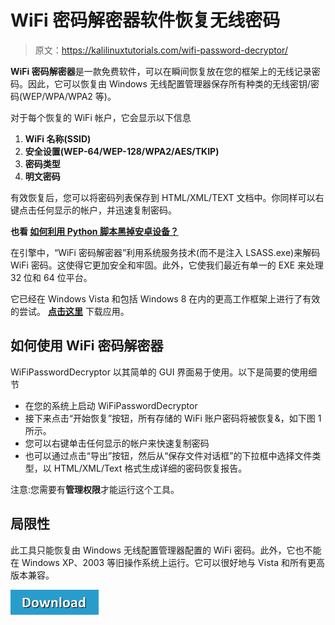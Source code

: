 # WiFi 密码解密器软件恢复无线密码

> 原文：<https://kalilinuxtutorials.com/wifi-password-decryptor/>

**WiFi 密码解密器**是一款免费软件，可以在瞬间恢复放在您的框架上的无线记录密码。因此，它可以恢复由 Windows 无线配置管理器保存所有种类的无线密钥/密码(WEP/WPA/WPA2 等)。

对于每个恢复的 WiFi 帐户，它会显示以下信息

1.  **WiFi 名称(SSID)**
2.  **安全设置(WEP-64/WEP-128/WPA2/AES/TKIP)**
3.  **密码类型**
4.  **明文密码**

有效恢复后，您可以将密码列表保存到 HTML/XML/TEXT 文档中。你同样可以右键点击任何显示的帐户，并迅速复制密码。

**也看 [如何利用 Python 脚本黑掉安卓设备？](http://kalilinuxtutorials.com/hack-android-device-python-scripts/)**

在引擎中，“WiFi 密码解密器”利用系统服务技术(而不是注入 LSASS.exe)来解码 WiFi 密码。这使得它更加安全和牢固。此外，它使我们最近有单一的 EXE 来处理 32 位和 64 位平台。

它已经在 Windows Vista 和包括 Windows 8 在内的更高工作框架上进行了有效的尝试。 [**点击这里**](http://securityxploded.com/download-file.php?id=5995) 下载应用。

## **如何使用 WiFi 密码解密器**

WiFiPasswordDecryptor 以其简单的 GUI 界面易于使用。以下是简要的使用细节

*   在您的系统上启动 WiFiPasswordDecryptor
*   接下来点击“开始恢复”按钮，所有存储的 WiFi 账户密码将被恢复&，如下图 1 所示。
*   您可以右键单击任何显示的帐户来快速复制密码
*   也可以通过点击“导出”按钮，然后从“保存文件对话框”的下拉框中选择文件类型，以 HTML/XML/Text 格式生成详细的密码恢复报告。

注意:您需要有**管理权限**才能运行这个工具。

## **局限性**

此工具只能恢复由 Windows 无线配置管理器配置的 WiFi 密码。此外，它也不能在 Windows XP、2003 等旧操作系统上运行。它可以很好地与 Vista 和所有更高版本兼容。

[![](img/a51de913dc60eee505c4a68651ee8e4d.png)](https://www.kitploit.com/2012/12/wifi-password-decryptor-free-wireless.html)